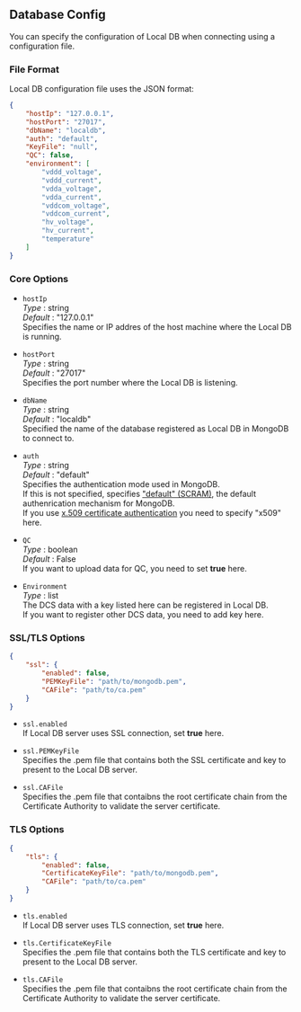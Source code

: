 ## Database Config

You can specify the configuration of Local DB when connecting using a configuration file.

### File Format

Local DB configuration file uses the JSON format:

```json
{
    "hostIp": "127.0.0.1",
    "hostPort": "27017",
    "dbName": "localdb",
    "auth": "default",
    "KeyFile": "null",
    "QC": false,
    "environment": [
        "vddd_voltage",
        "vddd_current",
        "vdda_voltage",
        "vdda_current",
        "vddcom_voltage",
        "vddcom_current",
        "hv_voltage",
        "hv_current",
        "temperature"
    ]
}
```

### Core Options

- `hostIp`<br>
_Type_ : string<br>
_Default_ : "127.0.0.1"<br>
Specifies the name or IP addres of the host machine where the Local DB is running.

- `hostPort`<br>
_Type_ : string<br>
_Default_ : "27017"<br>
Specifies the port number where the Local DB is listening.

- `dbName`<br>
_Type_ : string<br>
_Default_ : "localdb"<br>
Specified the name of the database registered as Local DB in MongoDB to connect to.

- `auth`<br>
_Type_ : string<br>
_Default_ : "default"<br>
Specifies the authentication mode used in MongoDB.<br>
If this is not specified, specifies ["default" (SCRAM)](https://docs.mongodb.com/manual/core/security-scram/#authentication-scram), the default authenrication mechanism for MongoDB.<br>
If you use [x.509 certificate authentication](https://docs.mongodb.com/manual/core/security-x.509/#security-auth-x509) you need to specify "x509" here.

- `QC`<br>
_Type_ : boolean<br>
_Default_ : False<br>
If you want to upload data for QC, you need to set **true** here.<br>

- `Environment`<br>
_Type_ : list<br>
The DCS data with a key listed here can be registered in Local DB.<br>
If you want to register other DCS data, you need to add key here.

### SSL/TLS Options

```json
{
    "ssl": {
        "enabled": false,
        "PEMKeyFile": "path/to/mongodb.pem",
        "CAFile": "path/to/ca.pem"
    }
}
```

- `ssl.enabled`<br>
If Local DB server uses SSL connection, set **true** here.

- `ssl.PEMKeyFile`<br>
Specifies the .pem file that contains both the SSL certificate and key to present to the Local DB server.

- `ssl.CAFile`<br>
Specifies the .pem file that contaibns the root certificate chain from the Certificate Authority to validate the server certificate.

### TLS Options

```json
{
    "tls": {
        "enabled": false,
        "CertificateKeyFile": "path/to/mongodb.pem",
        "CAFile": "path/to/ca.pem"
    }
}
```

- `tls.enabled`<br>
If Local DB server uses TLS connection, set **true** here.

- `tls.CertificateKeyFile`<br>
Specifies the .pem file that contains both the TLS certificate and key to present to the Local DB server.

- `tls.CAFile`<br>
Specifies the .pem file that contaibns the root certificate chain from the Certificate Authority to validate the server certificate.
